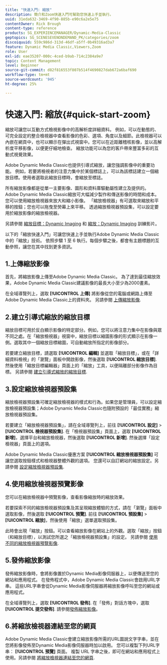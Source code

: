 ```yaml
---
title: "快速入門: 縮放"
description: 簡介和Zoom快速入門可幫助您快速上手並執行。
uuid: 31eda632-3469-4f90-885b-e90c6a2e5e75
contentOwner: Rick Brough
content-type: reference
products: SG_EXPERIENCEMANAGER/Dynamic-Media-Classic
geptopics: SG_SCENESEVENONDEMAND_PK/categories/zoom
discoiquuid: 559c986d-313d-46df-a5ff-0b49316ad3a7
feature: Dynamic Media Classic,Viewers,Zoom
role: User
exl-id: eae35207-000c-4ced-b9ab-714c2384a9e7
topic: Content Management
level: Beginner
source-git-commit: d82f816553f807b514f4690827dab672a6baf690
workflow-type: tm+mt
source-wordcount: '945'
ht-degree: 25%

---
```


# 快速入門: 縮放{#quick-start-zoom}

縮放可讓您以互動方式檢視影像中的高解析度詳細資料。 例如，可以在動態的、可完全設定的整合檢視器中查看影像的色彩、選項、角度以及細節。此檢視器可以內嵌在網頁中，也可以顯示在彈出式視窗中。您可以在近距離稽核影像，並以高解析度平移影像，以便更仔細地檢查。 縮放功能可以為您的客戶帶來豐富多彩的互動式視覺效果。

Adobe Dynamic Media Classic也提供引導式縮放，讓您強調影像中的重要功能。 例如，若要將檢視者的注意力集中於某個標誌上，可以為該標誌建立一個縮放目標。使用者選取此縮放目標時，會縮放至標誌。

所有縮放影像都是從單一主要影像、圖形和資料庫驅動屬性建立及提供的。 Adobe Dynamic Media Classic縮放可大幅減少製作和傳送影像的時間和成本。 您可以使用縮放檢視器來放大和縮小影像。 「縮放檢視器」有可選取來縮放和平移的按鈕；您也可以拖曳至熒幕上來平移。 透過縮放檢視器預設集，可以設定要用於縮放影像的縮放檢視器。

另請參閱 [縮放目標：Dynamic Imaging](https://s7d5.scene7.com/s7viewers/html5/VideoViewer.html?videoserverurl=https://s7d5.scene7.com/is/content/&amp;emailurl=https://s7d5.scene7.com/s7/emailFriend&amp;serverUrl=https://s7d5.scene7.com/is/image/&amp;config=Scene7SharedAssets/Universal_HTML5_Video&amp;contenturl=https://s7d5.scene7.com/skins/&amp;asset=S7tutorials/559_Zoom%20Target%20Tool_converted%20renamed_Dynamic%20Imaging-AVS) 和 [縮放：Dynamic Imaging](https://s7d5.scene7.com/s7viewers/html5/VideoViewer.html?videoserverurl=https://s7d5.scene7.com/is/content/&amp;emailurl=https://s7d5.scene7.com/s7/emailFriend&amp;serverUrl=https://s7d5.scene7.com/is/image/&amp;config=Scene7SharedAssets/Universal_HTML5_Video&amp;contenturl=https://s7d5.scene7.com/skins/&amp;asset=S7tutorials/560_Zoom_converted%20renamed_Dynamic%20Imaging-AVS) 訓練影片。

以下的「縮放快速入門」可讓您快速上手並執行Adobe Dynamic Media Classic中的「縮放」技術。 依照步驟 1 至 6 執行。每個步驟之後，都會有主題標題的互動參照，讓您在其中找到更多資訊。

## 1.上傳縮放影像

首先，將縮放影像上傳至Adobe Dynamic Media Classic。 為了達到最佳縮放效果，Adobe Dynamic Media Classic建議影像的最長大小至少為2000畫素。

在全域導覽列上，選取 **[!UICONTROL 上傳]** 將影像從您的電腦或網路上傳至Adobe Dynamic Media Classic上的資料夾。 另請參閱 [上傳縮放影像](uploading-zoom-images.md#uploading_zoom_images).

## 2.建立引導式縮放的縮放目標

縮放目標可用於反白顯示影像的特定部分。例如，您可以將注意力集中在影像與眾不同之處。在「縮放檢視器」視窗中，縮放目標以縮圖影像的形式顯示在影像一側。選取其中一個縮放目標縮圖，可自動縮放所指定的影像部分。

若要建立縮放目標，請選取 **[!UICONTROL 編輯]** 並選取「縮放目標」，或在「詳細資料檢視」的「瀏覽」面板中開啟影像，然後選取 **[!UICONTROL 縮放目標]**. 然後使用「縮放目標編輯器」頁面上的「縮放」工具，以便隔離部分影像作為目標。 另請參閱 [建立引導式縮放的縮放目標](creating-zoom-targets-guided-zoom.md#creating_zoom_targets_for_guided_zoom).

## 3.設定縮放檢視器預設集

縮放檢視器預設集可確定縮放檢視器的樣式和行為。如果您是管理員，可以設定縮放檢視器預設集；Adobe Dynamic Media Classic也隨附預設的「最佳實務」縮放檢視器預設集。

若要建立「縮放檢視器預設集」，請在全域導覽列上，前往 **[!UICONTROL 設定]** > **[!UICONTROL 檢視器預設集]**. 在「檢視器預設集」頁面上，選取 **[!UICONTROL 新增]**，選擇平台和縮放檢視器，然後選取 **[!UICONTROL 新增]**. 然後選擇「設定檢視器」頁面上的選項。

Adobe Dynamic Media Classic優惠方案 **[!UICONTROL 縮放檢視器預設集]** 可讓您選取按鈕樣式和檢視器整體外觀的選項。 您還可以自訂網站的縮放設定。另請參閱 [設定縮放檢視器預設集](setting-zoom-viewer-presets.md#setting_up_zoom_viewer_presets).

## 4.使用縮放檢視器預覽影像

您可以在縮放檢視器中預覽影像，查看影像縮放時的縮放效果。

若要探索不同的縮放檢視器預設集及其呈現縮放體驗的方式，請在「瀏覽」面板中選取影像，然後選取 **[!UICONTROL 預覽]**. 前往 **[!UICONTROL 預設集]** > **[!UICONTROL 縮放]**，然後使用「縮放」選單選取預設集。

此時會出現「縮放」按鈕。可以查看縮放影像在網站上的外觀。選取「縮放」按鈕（和縮放目標），以測試您所選之「縮放檢視器預設集」的設定。 另請參閱 [使用不同的縮放檢視器預覽影像](previewing-image-assets-different-zoom.md#previewing_image_assets_with_different_zoom_viewers).

## 5.發佈縮放影像

發佈縮放影像時，會將影像置於Dynamic Media影像伺服器上，以便傳送至您的網站和應用程式。 在發佈程式中，Adobe Dynamic Media Classic會啟用URL字串。 這些URL字串會從Dynamic Media影像伺服器將縮放影像呼叫至您的網站或應用程式。

在全域導覽列上，選取 **[!UICONTROL 發佈]**. 在「發佈」對話方塊中，選取 **[!UICONTROL 提交發佈]**. 請參閱[發佈縮放影像](publishing-zoom-images.md#publishing_zoom_images)。

## 6.將縮放檢視器連結至您的網頁

Adobe Dynamic Media Classic會建立縮放影像所需的URL圖說文字字串，並在您將影像發佈至Dynamic Media影像伺服器時加以啟用。 您可以複製下列URL字串： **[!UICONTROL 預覽]** 頁面。 複製 URL 字串之後，即可在網站和應用程式上使用。另請參閱 [將縮放檢視器連結至您的網頁](linking-zoom-viewers-web-pages.md#linking_zoom_viewers_to_your_web_pages).
